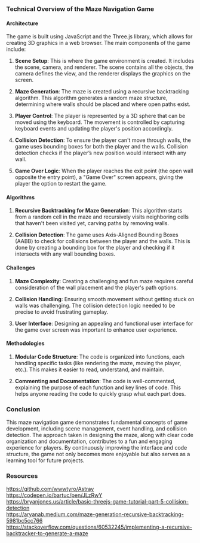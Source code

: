 ### Technical Overview of the Maze Navigation Game

#### Architecture
The game is built using JavaScript and the Three.js library, which allows for creating 3D graphics in a web browser. The main components of the game include:

1. **Scene Setup**: This is where the game environment is created. It includes the scene, camera, and renderer. The scene contains all the objects, the camera defines the view, and the renderer displays the graphics on the screen.

2. **Maze Generation**: The maze is created using a recursive backtracking algorithm. This algorithm generates a random maze structure, determining where walls should be placed and where open paths exist.

3. **Player Control**: The player is represented by a 3D sphere that can be moved using the keyboard. The movement is controlled by capturing keyboard events and updating the player's position accordingly.

4. **Collision Detection**: To ensure the player can't move through walls, the game uses bounding boxes for both the player and the walls. Collision detection checks if the player’s new position would intersect with any wall.

5. **Game Over Logic**: When the player reaches the exit point (the open wall opposite the entry point), a "Game Over" screen appears, giving the player the option to restart the game.

#### Algorithms
1. **Recursive Backtracking for Maze Generation**: This algorithm starts from a random cell in the maze and recursively visits neighboring cells that haven't been visited yet, carving paths by removing walls.

2. **Collision Detection**: The game uses Axis-Aligned Bounding Boxes (AABB) to check for collisions between the player and the walls. This is done by creating a bounding box for the player and checking if it intersects with any wall bounding boxes.

#### Challenges
1. **Maze Complexity**: Creating a challenging and fun maze requires careful consideration of the wall placement and the player's path options.

2. **Collision Handling**: Ensuring smooth movement without getting stuck on walls was challenging. The collision detection logic needed to be precise to avoid frustrating gameplay.

3. **User Interface**: Designing an appealing and functional user interface for the game over screen was important to enhance user experience.

#### Methodologies
1. **Modular Code Structure**: The code is organized into functions, each handling specific tasks (like rendering the maze, moving the player, etc.). This makes it easier to read, understand, and maintain.

2. **Commenting and Documentation**: The code is well-commented, explaining the purpose of each function and key lines of code. This helps anyone reading the code to quickly grasp what each part does.


### Conclusion
This maze navigation game demonstrates fundamental concepts of game development, including scene management, event handling, and collision detection. The approach taken in designing the maze, along with clear code organization and documentation, contributes to a fun and engaging experience for players. By continuously improving the interface and code structure, the game not only becomes more enjoyable but also serves as a learning tool for future projects.

### Resources
https://github.com/wwwtyro/Astray  
https://codepen.io/bartuc/pen/JLzRwY  
https://bryanjones.us/article/basic-threejs-game-tutorial-part-5-collision-detection  
https://aryanab.medium.com/maze-generation-recursive-backtracking-5981bc5cc766  
https://stackoverflow.com/questions/60532245/implementing-a-recursive-backtracker-to-generate-a-maze
